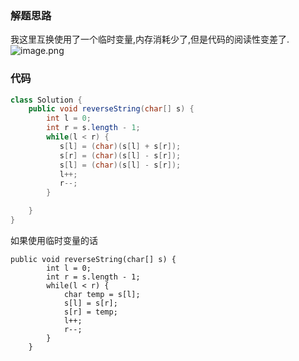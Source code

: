 ### 解题思路
我这里互换使用了一个临时变量,内存消耗少了,但是代码的阅读性变差了.
![image.png](https://pic.leetcode-cn.com/1603885645-ySYDLi-image.png)

### 代码

```java
class Solution {
    public void reverseString(char[] s) {
        int l = 0;
        int r = s.length - 1;
        while(l < r) {
           s[l] = (char)(s[l] + s[r]);
           s[r] = (char)(s[l] - s[r]);
           s[l] = (char)(s[l] - s[r]);
           l++;
           r--;
        }

    }
}
```

如果使用临时变量的话
```
public void reverseString(char[] s) {
        int l = 0;
        int r = s.length - 1;
        while(l < r) {
            char temp = s[l];
            s[l] = s[r];
            s[r] = temp;
            l++;
            r--;
        }
    }
```
